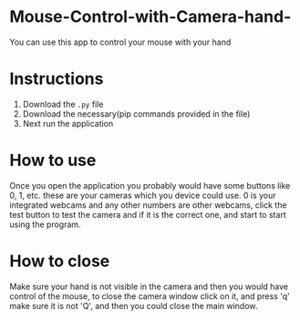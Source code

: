 # Mouse-Control-with-Camera-hand-
You can use this app to control your mouse with your hand

# Instructions
1. Download the `.py` file
2. Download the necessary(pip commands provided in the file)
3. Next run the application

# How to use
Once you open the application you probably would have some buttons like 0, 1, etc. these are your cameras which you device could use. 0 is your integrated webcams and any other numbers are other webcams, click the test button to test the camera and if it is the correct one, and start to start using the program.

# How to close
Make sure your hand is not visible in the camera and then you would have control of the mouse, to close the camera window click on it, and press 'q' make sure it is not 'Q', and then you could close the main window.
